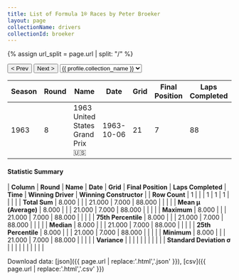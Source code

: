 ```yaml
---
title: List of Formula 1® Races by Peter Broeker
layout: page
collectionName: drivers
collectionId: broeker
---
```


{% assign url_split = page.url | split: "/" %}
<div id="collection-navigation">
<button onclick="selector.options[selector.selectedIndex-1].value && (window.location = selector.options[selector.selectedIndex-1].value);">&lt; Prev</button>
<button onclick="selector.options[selector.selectedIndex+1].value && (window.location = selector.options[selector.selectedIndex+1].value);">Next &gt;</button>
<select id="selector" onchange="this.options[this.selectedIndex].value && (window.location = this.options[this.selectedIndex].value);">
  {% for collectionId in site.data[page.collectionName].refs %}
    {% if collectionId == page.collectionId %}
      {% assign selected = "selected" %}
    {% else %}
      {% assign selected = "" %}
    {% endif %}
    {% assign profile = site.data[page.collectionName][collectionId].profile %}
    <option value="/f1/{{ page.collectionName }}/{{ collectionId }}/{{ url_split[4] }}" {{ selected }}>{{ profile.collection_name }}</option>
  {% endfor %}
</select>
</div>

| Season | Round | Name | Date | Grid | Final Position | Laps Completed | Time | Winning Driver | Winning Constructor |
|--|--|--|--|--|--|--|--|--|--|
| 1963 | 8 | 1963 United States Grand Prix 🇺🇸 | 1963-10-06 | 21 | 7 | 88 |   | Graham Hill 🇬🇧 | BRM 🇬🇧 |

#### Statistic Summary

| **Column** | **Round** | **Name** | **Date** | **Grid** | **Final Position** | **Laps Completed** | **Time** | **Winning Driver** | **Winning Constructor** |
| **Row Count** | 1 |  |  | 1 | 1 | 1 |  |  |  |
| **Total Sum** | 8.000 |  |  | 21.000 | 7.000 | 88.000 |  |  |  |
| **Mean μ (Average)** | 8.000 |  |  | 21.000 | 7.000 | 88.000 |  |  |  |
| **Maximum** | 8.000 |  |  | 21.000 | 7.000 | 88.000 |  |  |  |
| **75th Percentile** | 8.000 |  |  | 21.000 | 7.000 | 88.000 |  |  |  |
| **Median** | 8.000 |  |  | 21.000 | 7.000 | 88.000 |  |  |  |
| **25th Percentile** | 8.000 |  |  | 21.000 | 7.000 | 88.000 |  |  |  |
| **Minimum** | 8.000 |  |  | 21.000 | 7.000 | 88.000 |  |  |  |
| **Variance** |  |  |  |  |  |  |  |  |  |
| **Standard Deviation σ** |  |  |  |  |  |  |  |  |  |

Download data: [json]({{ page.url | replace:'.html','.json' }}), [csv]({{ page.url | replace:'.html','.csv' }})
